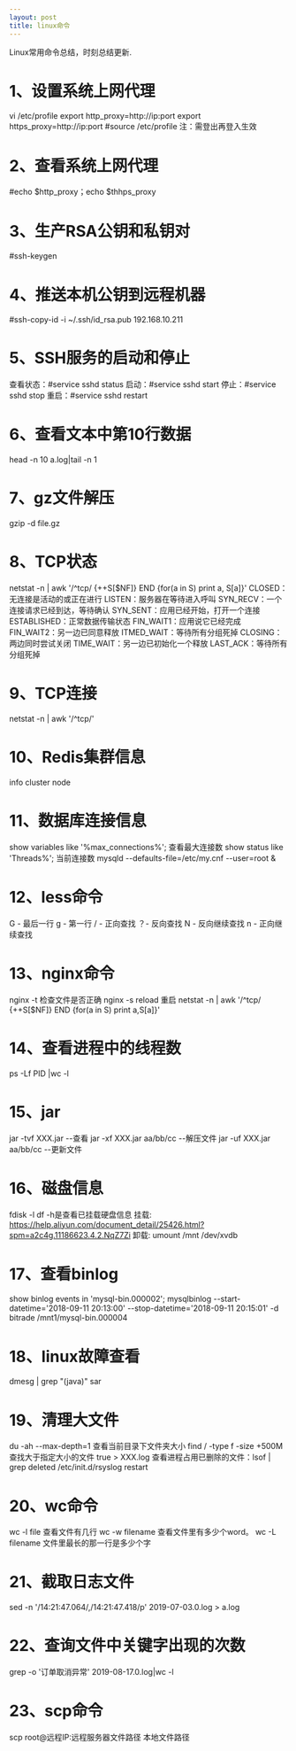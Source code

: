 ```yaml
---
layout: post
title: linux命令
---
```

Linux常用命令总结，时刻总结更新.

# 1、设置系统上网代理
vi /etc/profile
export http_proxy=http://ip:port
export https_proxy=http://ip:port
#source /etc/profile
注：需登出再登入生效

# 2、查看系统上网代理
#echo $http_proxy；echo $thhps_proxy

# 3、生产RSA公钥和私钥对
#ssh-keygen

# 4、推送本机公钥到远程机器
#ssh-copy-id -i ~/.ssh/id_rsa.pub 192.168.10.211

# 5、SSH服务的启动和停止
查看状态：#service sshd status
启动：#service sshd start
停止：#service sshd stop
重启：#service sshd restart

# 6、查看文本中第10行数据
head -n 10 a.log|tail -n 1

# 7、gz文件解压
gzip -d file.gz

# 8、TCP状态
netstat -n | awk '/^tcp/ {++S[$NF]} END {for(a in S) print a, S[a]}'
CLOSED：无连接是活动的或正在进行
LISTEN：服务器在等待进入呼叫
SYN_RECV：一个连接请求已经到达，等待确认
SYN_SENT：应用已经开始，打开一个连接
ESTABLISHED：正常数据传输状态
FIN_WAIT1：应用说它已经完成
FIN_WAIT2：另一边已同意释放
ITMED_WAIT：等待所有分组死掉
CLOSING：两边同时尝试关闭
TIME_WAIT：另一边已初始化一个释放
LAST_ACK：等待所有分组死掉

# 9、TCP连接
netstat -n | awk '/^tcp/'

# 10、Redis集群信息
info
cluster node

# 11、数据库连接信息
show variables like '%max_connections%';   查看最大连接数
show status like 'Threads%';   当前连接数
mysqld --defaults-file=/etc/my.cnf --user=root &
 
# 12、less命令 
G - 最后一行
g - 第一行
/ - 正向查找
？- 反向查找
N - 反向继续查找
n - 正向继续查找

# 13、nginx命令
nginx -t  检查文件是否正确
nginx -s reload  重启
netstat -n | awk '/^tcp/ {++S[$NF]} END {for(a in S) print a,S[a]}'

# 14、查看进程中的线程数
ps -Lf PID |wc -l

# 15、jar
jar -tvf XXX.jar  --查看
jar -xf  XXX.jar  aa/bb/cc  --解压文件
jar -uf  XXX.jar  aa/bb/cc  --更新文件

# 16、磁盘信息
fdisk -l
df -h是查看已挂载硬盘信息
挂载: https://help.aliyun.com/document_detail/25426.html?spm=a2c4g.11186623.4.2.NqZ7Zi
卸载: umount /mnt /dev/xvdb

# 17、查看binlog
show binlog events in 'mysql-bin.000002';
mysqlbinlog --start-datetime='2018-09-11 20:13:00' --stop-datetime='2018-09-11 20:15:01' -d bitrade /mnt1/mysql-bin.000004

# 18、linux故障查看
dmesg | grep "(java)"
sar

# 19、清理大文件
du -ah --max-depth=1  查看当前目录下文件夹大小
find / -type f -size +500M  查找大于指定大小的文件
true > XXX.log
查看进程占用已删除的文件：lsof | grep deleted 
/etc/init.d/rsyslog restart

# 20、wc命令
wc -l file 查看文件有几行
wc -w filename 查看文件里有多少个word。
wc -L filename 文件里最长的那一行是多少个字

# 21、截取日志文件
sed -n '/14:21:47.064/,/14:21:47.418/p'  2019-07-03.0.log > a.log

# 22、查询文件中关键字出现的次数
grep -o  '订单取消异常'  2019-08-17.0.log|wc -l

# 23、scp命令
scp root@远程IP:远程服务器文件路径   本地文件路径